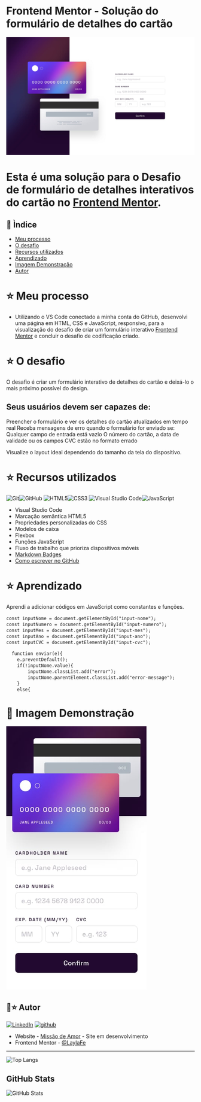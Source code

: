 # Frontend Mentor - Solução do formulário de detalhes do cartão


![Design do formulário de dados no cartão](./design/desktop-design.jpg)

# Esta é uma solução para o Desafio de formulário de detalhes interativos do cartão no [Frontend Mentor](https://www.frontendmentor.io/challenges/interactive-card-details-form-XpS8cKZDWw). 

## 📖 Ìndice

- [Meu processo](#meu-processo)
- [O desafio](#o-desafio)
- [Recursos utilizados](#Recursos-utilizados)
- [Aprendizado](#Aprendizado)
- [Imagem Demonstração](#imagem_demosntracao)
- [Autor](#Autor)

# ⭐ Meu processo

- Utilizando o VS Code conectado a minha conta do GitHub, desenvolvi uma página em HTML, CSS e JavaScript, responsivo, para a visualização do desafio de criar um formulário interativo [Frontend Mentor](https://www.frontendmentor.io/challenges/interactive-card-details-form-XpS8cKZDWw) e concluir o desafio de codificação criado.

# ⭐ O desafio
O desafio é criar um formulário interativo de detalhes do cartão e deixá-lo o mais próximo possível do design.
## Seus usuários devem ser capazes de:
Preencher o formulário e ver os detalhes do cartão atualizados em tempo real
Receba mensagens de erro quando o formulário for enviado se:
Qualquer campo de entrada está vazio
O número do cartão, a data de validade ou os campos CVC estão no formato errado

Visualize o layout ideal dependendo do tamanho da tela do dispositivo.


# ⭐ Recursos utilizados

![Git](https://img.shields.io/badge/git-%23F05033.svg?style=for-the-badge&logo=git&logoColor=white)![GitHub](https://img.shields.io/badge/github-%23121011.svg?style=for-the-badge&logo=github&logoColor=white)
![HTML5](https://img.shields.io/badge/html5-%23E34F26.svg?style=for-the-badge&logo=html5&logoColor=white)![CSS3](https://img.shields.io/badge/css3-%231572B6.svg?style=for-the-badge&logo=css3&logoColor=white)
![Visual Studio Code](https://img.shields.io/badge/Visual%20Studio%20Code-0078d7.svg?style=for-the-badge&logo=visual-studio-code&logoColor=white)![JavaScript](https://img.shields.io/badge/javascript-%23323330.svg?style=for-the-badge&logo=javascript&logoColor=%23F7DF1E)

- Visual Studio Code
- Marcação semântica HTML5
- Propriedades personalizadas do CSS
- Modelos de caixa
- Flexbox
- Funções JavaScript
- Fluxo de trabalho que prioriza dispositivos móveis
- [Markdown Badges](https://github.com/Ileriayo/markdown-badges#markdown-badges)
- [Como escrever no GitHub](https://docs.github.com/pt/get-started/writing-on-github)

# ⭐ Aprendizado

Aprendi a adicionar códigos em JavaScript como constantes e funções.
```
const inputNome = document.getElementById("input-nome");
const inputNumero = document.getElementById("input-numero");
const inputMes = document.getElementById("input-mes");
const inputAno = document.getElementById("input-ano");
const inputCVC = document.getElementById("input-cvc");
```
```
  function enviar(e){
    e.preventDefault();
    if(!inputNome.value){
        inputNome.classList.add("error");
        inputNome.parentElement.classList.add("error-message");
    }
    else{
```

# 📌 Imagem Demonstração

![](design/mobile-design.jpg)


## 🌙⭐ Autor
[![LinkedIn](https://img.shields.io/badge/-laylafe-000?style=for-the-badge&logo=linkedin&logoColor=62b1d4&color:FFF)](https://www.linkedin.com/in/laylafe/)
[![github](https://img.shields.io/badge/-laylafe-000?style=for-the-badge&logo=github&)](https://github.com/laylafe)
- Website - [Missão de Amor](https://laylafe.github.io/missaodeamor/) - Site em desenvolvimento
- Frontend Mentor - [@LaylaFe](https://www.frontendmentor.io/profile/LaylaFe)

_____________________________

![Top Langs](https://github-readme-stats-git-masterrstaa-rickstaa.vercel.app/api/top-langs/?username=laylafe&layout=compact&bg_color=211452&border_color=00000000&title_color=E94D5F&text_color=FFF)

## GitHub Stats

![GitHub Stats](https://github-readme-stats.vercel.app/api?username=laylafe&theme=transparent&bg_color=211452&border_color=fff0&show_icons=true&icon_color=fff&title_color=fff&text_color=fff&hide_title=true&hide=stars)